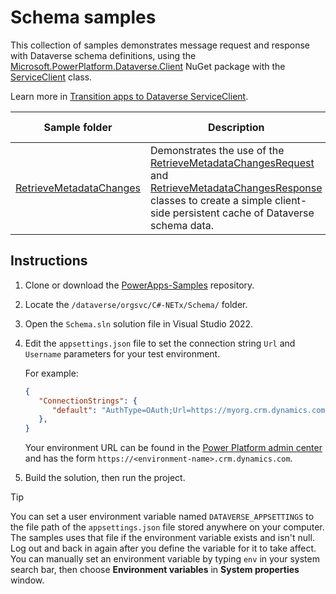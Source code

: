 # Schema samples

This collection of samples demonstrates message request and response with Dataverse schema definitions, using the [Microsoft.PowerPlatform.Dataverse.Client](https://www.nuget.org/packages/Microsoft.PowerPlatform.Dataverse.Client/) NuGet package with the [ServiceClient](https://learn.microsoft.com/dotnet/api/microsoft.powerplatform.dataverse.client.serviceclient) class.

Learn more in [Transition apps to Dataverse ServiceClient](https://learn.microsoft.com/power-apps/developer/data-platform/sdk-client-transition).

| Sample folder | Description | Build target |
|---------------|-------------|--------------|
| [RetrieveMetadataChanges](RetrieveMetadataChanges) | Demonstrates the use of the [RetrieveMetadataChangesRequest](https://learn.microsoft.com/dotnet/api/microsoft.xrm.sdk.messages.retrievemetadatachangesrequest) and [RetrieveMetadataChangesResponse](https://learn.microsoft.com/dotnet/api/microsoft.xrm.sdk.messages.retrievemetadatachangesresponse) classes to create a simple client-side persistent cache of Dataverse schema data. | .NET 6 |

## Instructions

1. Clone or download the [PowerApps-Samples](https://github.com/microsoft/PowerApps-Samples) repository.

1. Locate the `/dataverse/orgsvc/C#-NETx/Schema/` folder.

1. Open the `Schema.sln` solution file in Visual Studio 2022.

1. Edit the `appsettings.json` file to set the connection string `Url` and `Username` parameters for your test environment.

   For example:

   ```json
   {
      "ConnectionStrings": {
         "default": "AuthType=OAuth;Url=https://myorg.crm.dynamics.com;Username=someone@myorg.onmicrosoft.com;RedirectUri=http://localhost;AppId=51f81489-12ee-4a9e-aaae-a2591f45987d;LoginPrompt=Auto"
      },
   }
   ```

   Your environment URL can be found in the [Power Platform admin center](https://admin.powerplatform.microsoft.com/) and has the form `https://<environment-name>.crm.dynamics.com`.

1. Build the solution, then run the project.

> [!TIP]
> You can set a user environment variable named `DATAVERSE_APPSETTINGS` to the file path of the `appsettings.json` file stored anywhere on your computer. The samples uses that file if the environment variable exists and isn't null. Log out and back in again after you define the variable for it to take affect. You can manually set an environment variable by typing `env` in your system search bar, then choose **Environment variables** in **System properties** window.
